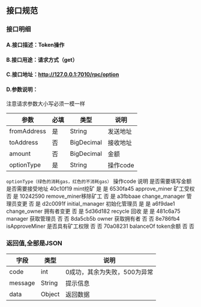 ## 接口规范

### 接口明细
#### A.接口描述：Token操作
#### B.接口用途：请求方式（get）
#### C.接口地址：http://127.0.0.1:7010/rpc/option
#### D.参数说明：
注意请求参数大小写必须一模一样

参数 | 必填 | 类型 | 说明
------ | ------ | ------ | ------
fromAddress | 是 | String | 发送地址
toAddress | 否 | BigDecimal | 接收地址
amount | 否 | BigDecimal | 金额
optionType | 是 | String | 操作code

` optionType（绿色的消耗gas，红色的不消耗gas） `
操作code	说明	是否需要填写金额	是否需要接受地址
40c10f19	mint挖矿	是	是
6530fa45	approve_miner 矿工受权	否	是
10242590	remove_miner移除矿工	否	是
a3fbbaae	change_manager 管理员变更	否	是
d2c0091f	initial_manager 初始化管理员	是	是
a6f9dae1	change_owner 拥有者变更	否	是
5d36d182	recycle 回收	是	是
481c6a75	manager 获取管理员	否	否
8da5cb5b	owner 获取拥有者	否	否
8e786fb4	isApproveMiner 是否具有矿工权限	否	否
70a08231	balanceOf token余额	否	否

### 返回值,全部是JSON

字段 | 类型 | 说明
------ | ------ | ------
code | int | 0成功，其余为失败，500为异常
message | String | 提示信息
data | Object | 返回数据

